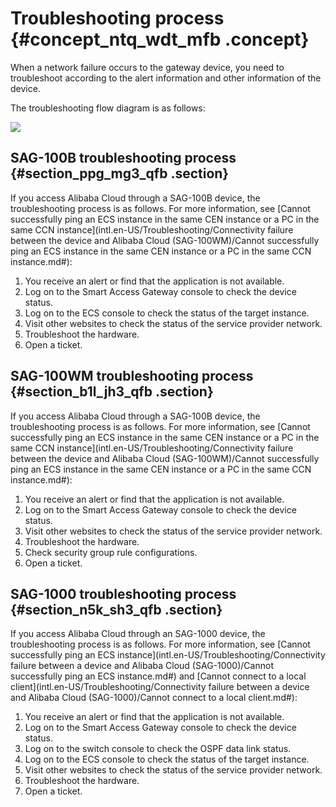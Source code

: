 # Troubleshooting process {#concept_ntq_wdt_mfb .concept}

When a network failure occurs to the gateway device, you need to troubleshoot according to the alert information and other information of the device.

The troubleshooting flow diagram is as follows:

![](http://static-aliyun-doc.oss-cn-hangzhou.aliyuncs.com/assets/img/23916/155082744813854_en-US.png)

## SAG-100B troubleshooting process {#section_ppg_mg3_qfb .section}

If you access Alibaba Cloud through a SAG-100B device, the troubleshooting process is as follows. For more information, see [Cannot successfully ping an ECS instance in the same CEN instance or a PC in the same CCN instance](intl.en-US/Troubleshooting/Connectivity failure between the device and Alibaba Cloud (SAG-100WM)/Cannot successfully ping an ECS instance in the same CEN instance or a PC in the same CCN instance.md#):

1.  You receive an alert or find that the application is not available.
2.  Log on to the Smart Access Gateway console to check the device status.
3.  Log on to the ECS console to check the status of the target instance.
4.  Visit other websites to check the status of the service provider network.
5.  Troubleshoot the hardware.
6.  Open a ticket.

## SAG-100WM troubleshooting process {#section_b1l_jh3_qfb .section}

If you access Alibaba Cloud through a SAG-100B device, the troubleshooting process is as follows. For more information, see [Cannot successfully ping an ECS instance in the same CEN instance or a PC in the same CCN instance](intl.en-US/Troubleshooting/Connectivity failure between the device and Alibaba Cloud (SAG-100WM)/Cannot successfully ping an ECS instance in the same CEN instance or a PC in the same CCN instance.md#):

1.  You receive an alert or find that the application is not available.
2.  Log on to the Smart Access Gateway console to check the device status.
3.  Visit other websites to check the status of the service provider network.
4.  Troubleshoot the hardware.
5.  Check security group rule configurations.
6.  Open a ticket.

## SAG-1000 troubleshooting process {#section_n5k_sh3_qfb .section}

If you access Alibaba Cloud through an SAG-1000 device, the troubleshooting process is as follows. For more information, see [Cannot successfully ping an ECS instance](intl.en-US/Troubleshooting/Connectivity failure between a device and Alibaba Cloud (SAG-1000)/Cannot successfully ping an ECS instance.md#) and [Cannot connect to a local client](intl.en-US/Troubleshooting/Connectivity failure between a device and Alibaba Cloud (SAG-1000)/Cannot connect to a local client.md#):

1.  You receive an alert or find that the application is not available.
2.  Log on to the Smart Access Gateway console to check the device status.
3.  Log on to the switch console to check the OSPF data link status.
4.  Log on to the ECS console to check the status of the target instance.
5.  Visit other websites to check the status of the service provider network.
6.  Troubleshoot the hardware.
7.  Open a ticket.

